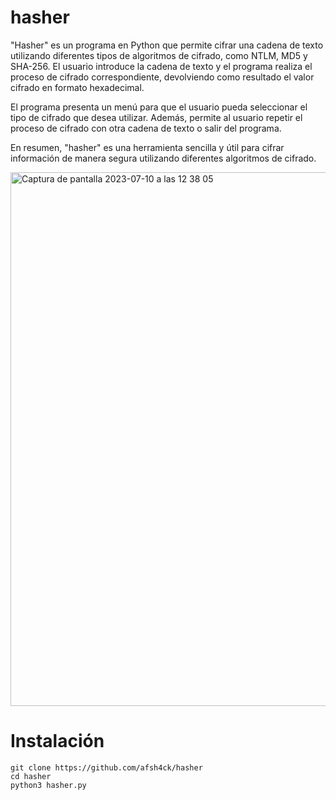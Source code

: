 # hasher
"Hasher" es un programa en Python que permite cifrar una cadena de texto utilizando diferentes tipos de algoritmos de cifrado, como NTLM, MD5 y SHA-256. El usuario introduce la cadena de texto y el programa realiza el proceso de cifrado correspondiente, devolviendo como resultado el valor cifrado en formato hexadecimal.

El programa presenta un menú para que el usuario pueda seleccionar el tipo de cifrado que desea utilizar. Además, permite al usuario repetir el proceso de cifrado con otra cadena de texto o salir del programa.

En resumen, "hasher" es una herramienta sencilla y útil para cifrar información de manera segura utilizando diferentes algoritmos de cifrado.

<img width="854" alt="Captura de pantalla 2023-07-10 a las 12 38 05" src="https://github.com/afsh4ck/hasher/assets/132138425/e5c8c488-458d-447e-bf77-0e5aaad27fa5">

# Instalación
```
git clone https://github.com/afsh4ck/hasher
cd hasher
python3 hasher.py
```

